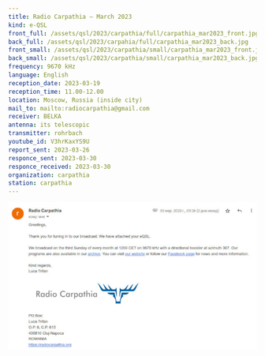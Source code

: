 ```yaml
---
title: Radio Carpathia — March 2023
kind: e-QSL
front_full: /assets/qsl/2023/carpathia/full/carpathia_mar2023_front.jpg
back_full: /assets/qsl/2023/carpahia/full/carpathia_mar2023_back.jpg
front_small: /assets/qsl/2023/carpathia/small/carpathia_mar2023_front.jpg
back_small: /assets/qsl/2023/carpathia/small/carpathia_mar2023_back.jpg
frequency: 9670 kHz
language: English
reception_date: 2023-03-19
reception_time: 11.00-12.00
location: Moscow, Russia (inside city)
mail_to: mailto:radiocarpathia@gmail.com
receiver: BELKA
antenna: its telescopic
transmitter: rohrbach
youtube_id: V3hrKaxYS9U
report_sent: 2023-03-26
responce_sent: 2023-03-30
responce_received: 2023-03-30
organization: carpathia
station: carpathia
---
```


<a href="/assets/qsl/2023/carpahia/full/carpathia_mar2023_email.jpg">
<img src="/assets/qsl/2023/carpathia/small/carpathia_mar2023_email.jpg"/>
</a>
